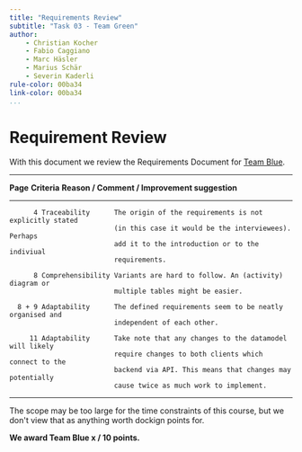 ```yaml
---
title: "Requirements Review"
subtitle: "Task 03 - Team Green"
author:
    - Christian Kocher
    - Fabio Caggiano
    - Marc Häsler
    - Marius Schär
    - Severin Kaderli
rule-color: 00ba34
link-color: 00ba34
...
```


# Requirement Review
With this document we review the Requirements Document for [Team Blue](https://github.com/LucaRitz/ch.bfh.bti7081.s2019.blue).

-----------------------------------------------------------------------------------------
   **Page** **Criteria**      **Reason / Comment / Improvement suggestion**
----------- ----------------- -----------------------------------------------------------         
          4 Traceability      The origin of the requirements is not explicitly stated
                              (in this case it would be the interviewees). Perhaps
                              add it to the introduction or to the indiviual
                              requirements.

          8 Comprehensibility Variants are hard to follow. An (activity) diagram or
                              multiple tables might be easier.
                              
      8 + 9 Adaptability      The defined requirements seem to be neatly organised and
                              independent of each other.
                              
         11 Adaptability      Take note that any changes to the datamodel will likely
                              require changes to both clients which connect to the
                              backend via API. This means that changes may potentially
                              cause twice as much work to implement.                              
-----------------------------------------------------------------------------------------

The scope may be too large for the time constraints of this course,
but we don't view that as anything worth dockign points for.

**We award Team Blue x / 10 points.**
